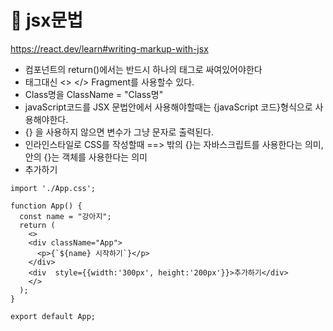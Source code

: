 
# 🍓 jsx문법

https://react.dev/learn#writing-markup-with-jsx


- 컴포넌트의 return()에서는 반드시 하나의 태그로 싸여있어야한다
- 태그대신 <> </> Fragment를 사용할수 있다.
- Class명을 ClassName = "Class명"
- javaScript코드를 JSX 문법안에서 사용해야할때는 {javaScript 코드}형식으로 사용해야한다.
- {} 을 사용하지 않으면 변수가 그냥 문자로 출력된다.
- 인라인스타일로 CSS를 작성할때 ==> 밖의 {}는 자바스크립트를 사용한다는 의미, 안의 {}는 객체를 사용한다는 의미
- <div  style={{width:'300px', height:'200px'}}>추가하기</div>

```
import './App.css';

function App() {
  const name = "강아지";
  return (
    <>
    <div className="App">
      <p>{`${name} 시작하기`}</p>
    </div>
    <div  style={{width:'300px', height:'200px'}}>추가하기</div>
    </>
  );
}

export default App;
```
